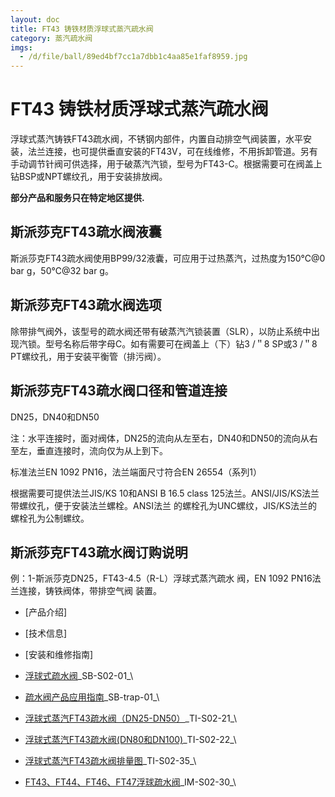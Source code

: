 ```yaml
---
layout: doc
title: FT43 铸铁材质浮球式蒸汽疏水阀
category: 蒸汽疏水阀
imgs:
  - /d/file/ball/89ed4bf7cc1a7dbb1c4aa85e1faf8959.jpg
---
```


# FT43 铸铁材质浮球式蒸汽疏水阀

浮球式蒸汽铸铁FT43疏水阀，不锈钢内部件，内置自动排空气阀装置，水平安装，法兰连接，也可提供垂直安装的FT43V，可在线维修，不用拆卸管道。另有手动调节针阀可供选择，用于破蒸汽汽锁，型号为FT43-C。根据需要可在阀盖上钻BSP或NPT螺纹孔，用于安装排放阀。

**部分产品和服务只在特定地区提供.**

## 斯派莎克FT43疏水阀液囊

斯派莎克FT43疏水阀使用BP99/32液囊，可应用于过热蒸汽，过热度为150℃@0 bar g，50℃@32 bar g。

## 斯派莎克FT43疏水阀选项

除带排气阀外，该型号的疏水阀还带有破蒸汽汽锁装置（SLR），以防止系统中出现汽锁。型号名称后带字母C。如有需要可在阀盖上（下）钻3 /＂8 SP或3 /＂8 PT螺纹孔，用于安装平衡管（排污阀）。

## 斯派莎克FT43疏水阀口径和管道连接

DN25，DN40和DN50

注：水平连接时，面对阀体，DN25的流向从左至右，DN40和DN50的流向从右至左，垂直连接时，流向仅为从上到下。

标准法兰EN 1092 PN16，法兰端面尺寸符合EN 26554（系列1）

根据需要可提供法兰JIS/KS 10和ANSI B 16.5 class 125法兰。ANSI/JIS/KS法兰带螺纹孔，便于安装法兰螺栓。ANSI法兰 的螺栓孔为UNC螺纹，JIS/KS法兰的螺栓孔为公制螺纹。

## 斯派莎克FT43疏水阀订购说明

例：1-斯派莎克DN25，FT43-4.5（R-L）浮球式蒸汽疏水 阀，EN 1092 PN16法兰连接，铸铁阀体，带排空气阀 装置。

- [产品介绍]
- [技术信息]
- [安装和维修指南]

- [浮球式疏水阀](/d/pdf/SB-S02-01-%E6%B5%AE%E7%90%83%E5%BC%8F%E7%96%8F%E6%B0%B4%E9%98%80.pdf)\_SB-S02-01\_\
- [疏水阀产品应用指南](/d/pdf/SB-trap-01-%E7%96%8F%E6%B0%B4%E9%98%80%E4%BA%A7%E5%93%81%E5%BA%94%E7%94%A8%E6%8C%87%E5%8D%97.pdf)\_SB-trap-01\_\

- [浮球式蒸汽FT43疏水阀（DN25-DN50）](/d/pdf/TI-S02-21-FT43%20铸铁材质浮球式蒸汽疏水阀（DN25-DN50）.pdf)\_TI-S02-21\_\
- [浮球式蒸汽FT43疏水阀(DN80和DN100)](</d/pdf/TI-S02-22-FT43%20铸铁材质浮球式蒸汽疏水阀(DN80和DN100).pdf>)\_TI-S02-22\_\
- [浮球式蒸汽FT43疏水阀排量图](</d/pdf/TI-S02-22-FT43%20铸铁材质浮球式蒸汽疏水阀(DN80和DN100).pdf>)\_TI-S02-35\_\

- [FT43、FT44、FT46、FT47浮球疏水阀](/d/pdf/IM-S02-30-FT43、FT44、FT46、FT47浮球疏水阀.pdf)\_IM-S02-30\_\
